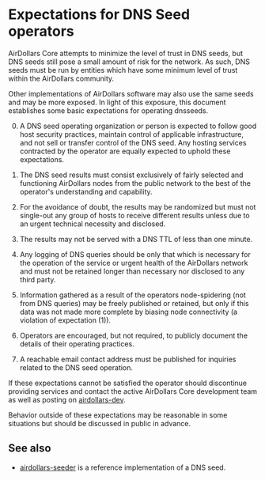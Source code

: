 Expectations for DNS Seed operators
====================================

AirDollars Core attempts to minimize the level of trust in DNS seeds,
but DNS seeds still pose a small amount of risk for the network.
As such, DNS seeds must be run by entities which have some minimum
level of trust within the AirDollars community.

Other implementations of AirDollars software may also use the same
seeds and may be more exposed. In light of this exposure, this
document establishes some basic expectations for operating dnsseeds.

0. A DNS seed operating organization or person is expected to follow good
host security practices, maintain control of applicable infrastructure,
and not sell or transfer control of the DNS seed. Any hosting services
contracted by the operator are equally expected to uphold these expectations.

1. The DNS seed results must consist exclusively of fairly selected and
functioning AirDollars nodes from the public network to the best of the
operator's understanding and capability.

2. For the avoidance of doubt, the results may be randomized but must not
single-out any group of hosts to receive different results unless due to an
urgent technical necessity and disclosed.

3. The results may not be served with a DNS TTL of less than one minute.

4. Any logging of DNS queries should be only that which is necessary
for the operation of the service or urgent health of the AirDollars
network and must not be retained longer than necessary nor disclosed
to any third party.

5. Information gathered as a result of the operators node-spidering
(not from DNS queries) may be freely published or retained, but only
if this data was not made more complete by biasing node connectivity
(a violation of expectation (1)).

6. Operators are encouraged, but not required, to publicly document the
details of their operating practices.

7. A reachable email contact address must be published for inquiries
related to the DNS seed operation.

If these expectations cannot be satisfied the operator should
discontinue providing services and contact the active AirDollars
Core development team as well as posting on
[airdollars-dev](https://lists.linuxfoundation.org/mailman/listinfo/airdollars-dev).

Behavior outside of these expectations may be reasonable in some
situations but should be discussed in public in advance.

See also
----------
- [airdollars-seeder](https://github.com/sipa/airdollars-seeder) is a reference implementation of a DNS seed.
